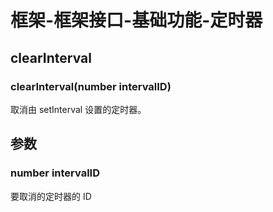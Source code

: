 # 框架-框架接口-基础功能-定时器

## clearInterval

### clearInterval(number intervalID)

取消由 setInterval 设置的定时器。

## 参数

### number intervalID

要取消的定时器的 ID